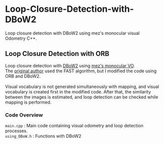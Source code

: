 # Loop-Closure-Detection-with-DBoW2
Loop closure detection with DBoW2 using mez's monocular visual Odometry C++.

## Loop Closure Detection with ORB
Loop closure detection with [DBoW2](https://github.com/dorian3d/DBoW2) using [mez's monocular VO](https://github.com/mez/monocular-visual-odometry).<br>
The [original author](https://github.com/mez/monocular-visual-odometry) used the FAST algorithm, but I modified the code using ORB and DBoW2.<br><br>
Visual vocabulary is not generated simultaneously with mapping, and visual vocabulary is created first in the modified code. After that, the similarity between the images is estimated, and loop detection can be checked while mapping is performed.

### Code Overview
`main.cpp` : Main code containing visual odometry and loop detection processes.<br>
`using_DBoW.h` : Functions with DBoW2
